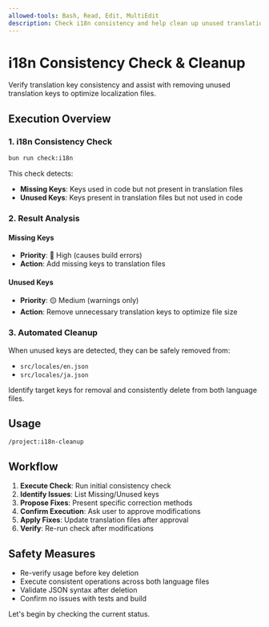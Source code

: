 ```yaml
---
allowed-tools: Bash, Read, Edit, MultiEdit
description: Check i18n consistency and help clean up unused translation keys
---
```


# i18n Consistency Check & Cleanup

Verify translation key consistency and assist with removing unused translation keys to optimize localization files.

## Execution Overview

### 1. i18n Consistency Check
```bash
bun run check:i18n
```

This check detects:
- **Missing Keys**: Keys used in code but not present in translation files
- **Unused Keys**: Keys present in translation files but not used in code

### 2. Result Analysis

#### Missing Keys
- **Priority**: 🔴 High (causes build errors)
- **Action**: Add missing keys to translation files

#### Unused Keys
- **Priority**: 🟡 Medium (warnings only)
- **Action**: Remove unnecessary translation keys to optimize file size

### 3. Automated Cleanup

When unused keys are detected, they can be safely removed from:
- `src/locales/en.json`
- `src/locales/ja.json`

Identify target keys for removal and consistently delete from both language files.

## Usage

```
/project:i18n-cleanup
```

## Workflow

1. **Execute Check**: Run initial consistency check
2. **Identify Issues**: List Missing/Unused keys
3. **Propose Fixes**: Present specific correction methods
4. **Confirm Execution**: Ask user to approve modifications
5. **Apply Fixes**: Update translation files after approval
6. **Verify**: Re-run check after modifications

## Safety Measures

- Re-verify usage before key deletion
- Execute consistent operations across both language files
- Validate JSON syntax after deletion
- Confirm no issues with tests and build

Let's begin by checking the current status.